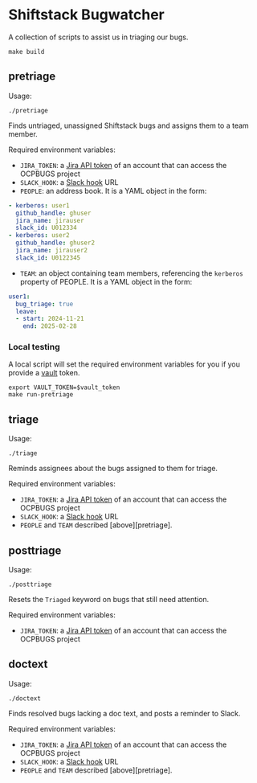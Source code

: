 # Shiftstack Bugwatcher

A collection of scripts to assist us in triaging our bugs.

```shell
make build
```

## pretriage

Usage:

```shell
./pretriage
```

Finds untriaged, unassigned Shiftstack bugs and assigns them to a team member.

Required environment variables:

* `JIRA_TOKEN`: a [Jira API token](https://issues.redhat.com/secure/ViewProfile.jspa?selectedTab=com.atlassian.pats.pats-plugin:jira-user-personal-access-tokens) of an account that can access the OCPBUGS project
* `SLACK_HOOK`: a [Slack hook](https://api.slack.com/messaging/webhooks) URL
* `PEOPLE`: an address book. It is a YAML object in the form:

```yaml
- kerberos: user1
  github_handle: ghuser
  jira_name: jirauser
  slack_id: U012334
- kerberos: user2
  github_handle: ghuser2
  jira_name: jirauser2
  slack_id: U0122345
```

* `TEAM`: an object containing team members, referencing the `kerberos` property of PEOPLE. It is a YAML object in the form:

```yaml
user1:
  bug_triage: true
  leave:
  - start: 2024-11-21
    end: 2025-02-28
```

### Local testing

A local script will set the required environment variables for you if you
provide a [vault](https://vault.ci.openshift.org) token.

```shell
export VAULT_TOKEN=$vault_token
make run-pretriage
```

## triage

Usage:

```shell
./triage
```

Reminds assignees about the bugs assigned to them for triage.

Required environment variables:

* `JIRA_TOKEN`: a [Jira API token](https://issues.redhat.com/secure/ViewProfile.jspa?selectedTab=com.atlassian.pats.pats-plugin:jira-user-personal-access-tokens) of an account that can access the OCPBUGS project
* `SLACK_HOOK`: a [Slack hook](https://api.slack.com/messaging/webhooks) URL
* `PEOPLE` and `TEAM` described [above][pretriage].

## posttriage

Usage:

```shell
./posttriage
```

Resets the `Triaged` keyword on bugs that still need attention.

Required environment variables:

* `JIRA_TOKEN`: a [Jira API token](https://issues.redhat.com/secure/ViewProfile.jspa?selectedTab=com.atlassian.pats.pats-plugin:jira-user-personal-access-tokens) of an account that can access the OCPBUGS project

## doctext

Usage:

```shell
./doctext
```

Finds resolved bugs lacking a doc text, and posts a reminder to Slack.

Required environment variables:

* `JIRA_TOKEN`: a [Jira API token](https://issues.redhat.com/secure/ViewProfile.jspa?selectedTab=com.atlassian.pats.pats-plugin:jira-user-personal-access-tokens) of an account that can access the OCPBUGS project
* `SLACK_HOOK`: a [Slack hook](https://api.slack.com/messaging/webhooks) URL
* `PEOPLE` and `TEAM` described [above][pretriage].
